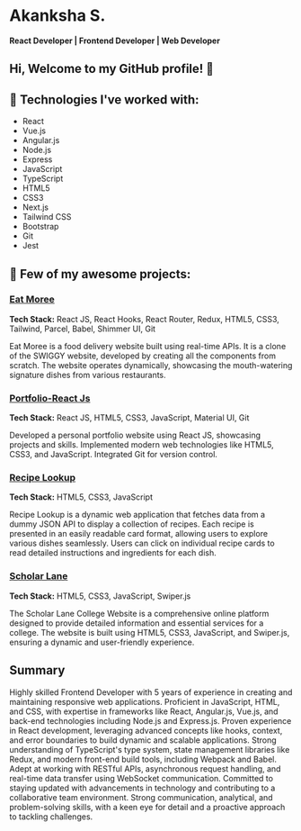 # Akanksha S.

**React Developer | Frontend Developer | Web Developer**

## Hi, Welcome to my GitHub profile! 👋

## 🌟 Technologies I've worked with:

- React
- Vue.js
- Angular.js
- Node.js
- Express
- JavaScript
- TypeScript
- HTML5
- CSS3
- Next.js
- Tailwind CSS
- Bootstrap
- Git
- Jest

## 🎊 Few of my awesome projects:

### [Eat Moree](https://eat-moree.vercel.app/)
**Tech Stack:** React JS, React Hooks, React Router, Redux, HTML5, CSS3, Tailwind, Parcel, Babel, Shimmer UI, Git

Eat Moree is a food delivery website built using real-time APIs. It is a clone of the SWIGGY website, developed by creating all the components from scratch. The website operates dynamically, showcasing the mouth-watering signature dishes from various restaurants.

### [Portfolio-React Js](https://portfolio12-alpha.vercel.app/)
**Tech Stack:** React JS, HTML5, CSS3, JavaScript, Material UI, Git

Developed a personal portfolio website using React JS, showcasing projects and skills. Implemented modern web technologies like HTML5, CSS3, and JavaScript. Integrated Git for version control.

### [Recipe Lookup](https://recipe-lookup-nu.vercel.app/)
**Tech Stack:** HTML5, CSS3, JavaScript

Recipe Lookup is a dynamic web application that fetches data from a dummy JSON API to display a collection of recipes. Each recipe is presented in an easily readable card format, allowing users to explore various dishes seamlessly. Users can click on individual recipe cards to read detailed instructions and ingredients for each dish.

### [Scholar Lane](https://scholar-lane.vercel.app/)
**Tech Stack:** HTML5, CSS3, JavaScript, Swiper.js

The Scholar Lane College Website is a comprehensive online platform designed to provide detailed information and essential services for a college. The website is built using HTML5, CSS3, JavaScript, and Swiper.js, ensuring a dynamic and user-friendly experience.

## Summary

Highly skilled Frontend Developer with 5 years of experience in creating and maintaining responsive web applications. Proficient in JavaScript, HTML, and CSS, with expertise in frameworks like React, Angular.js, Vue.js, and back-end technologies including Node.js and Express.js. Proven experience in React development, leveraging advanced concepts like hooks, context, and error boundaries to build dynamic and scalable applications. Strong understanding of TypeScript's type system, state management libraries like Redux, and modern front-end build tools, including Webpack and Babel. Adept at working with RESTful APIs, asynchronous request handling, and real-time data transfer using WebSocket communication. Committed to staying updated with advancements in technology and contributing to a collaborative team environment. Strong communication, analytical, and problem-solving skills, with a keen eye for detail and a proactive approach to tackling challenges.

